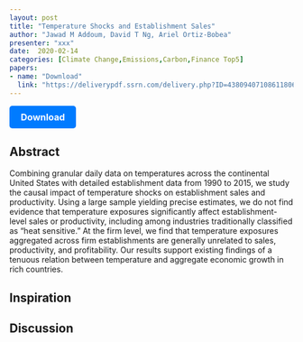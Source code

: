 ```yaml
---
layout: post
title: "Temperature Shocks and Establishment Sales"
author: "Jawad M Addoum, David T Ng, Ariel Ortiz-Bobea"
presenter: "xxx"
date:  2020-02-14
categories: [Climate Change,Emissions,Carbon,Finance Top5]
papers:
- name: "Download"
  link: "https://deliverypdf.ssrn.com/delivery.php?ID=438094071086118065000009081092096123024020030032038022077085106018094016090111111009120036123104050034053098089024012096110107109040002033054074070064081115001103058015033100009027100088097084120028081104012110076091073012125102084019101124118013103&EXT=pdf&INDEX=TRUE"
---
```



<p>
  <a href="https://deliverypdf.ssrn.com/delivery.php?ID=438094071086118065000009081092096123024020030032038022077085106018094016090111111009120036123104050034053098089024012096110107109040002033054074070064081115001103058015033100009027100088097084120028081104012110076091073012125102084019101124118013103&EXT=pdf&INDEX=TRUE" class="button">
    Download
  </a>
</p>

<style>
  .button {
    display: inline-block;
    padding: 10px 20px;
    background-color: #007bff;
    color: #fff;
    text-decoration: none;
    border-radius: 5px;
    font-size: 16px;
    font-weight: bold;
  }
</style>

## Abstract
Combining granular daily data on temperatures across the continental United States with detailed establishment data from 1990 to 2015, we study the causal impact of temperature shocks on establishment sales and productivity. Using a large sample yielding precise estimates, we do not find evidence that temperature exposures significantly affect establishment-level sales or productivity, including among industries traditionally classified as “heat sensitive.” At the firm level, we find that temperature exposures aggregated across firm establishments are generally unrelated to sales, productivity, and profitability. Our results support existing findings of a tenuous relation between temperature and aggregate economic growth in rich countries.
## Inspiration




## Discussion
